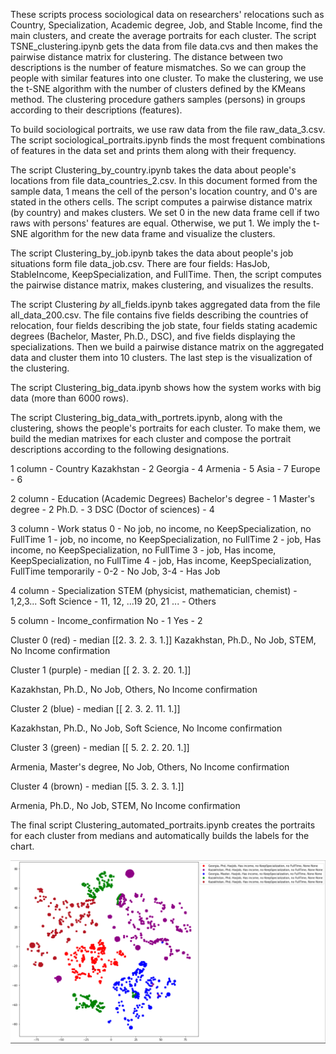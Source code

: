 These scripts process sociological data on researchers' relocations such as Country, Specialization, Academic degree, Job, and Stable Income, find the main clusters, and create the average portraits for each cluster. The script TSNE_clustering.ipynb gets the data from file data.cvs and then makes the pairwise distance matrix for clustering. The distance between two descriptions is the number of feature mismatches. So we can group the people with similar features into one cluster. To make the clustering, we use the t-SNE algorithm with the number of clusters defined by the KMeans method. The clustering procedure gathers samples (persons) in groups according to their descriptions (features).

To build sociological portraits, we use raw data from the file raw_data_3.csv. The script sociological_portraits.ipynb finds the most frequent combinations of features in the data set and prints them along with their frequency.

The script Clustering_by_country.ipynb takes the data about people's locations from file data_countries_2.csv. In this document formed from the sample data, 1 means the cell of the person's location country, and 0's are stated in the others cells. The script computes a pairwise distance matrix (by country) and makes clusters. We set 0 in the new data frame cell if two raws with persons' features are equal. Otherwise, we put 1. We imply the t-SNE algorithm for the new data frame and visualize the clusters.

The script Clustering_by_job.ipynb takes the data about people's job situations form file data_job.csv. There are four fields: HasJob, StableIncome, KeepSpecialization, and FullTime. Then, the script computes the pairwise distance matrix, makes clustering, and visualizes the results.

The script Clustering _by_ all_fields.ipynb takes aggregated data from the file all_data_200.csv. The file contains five fields describing the countries of relocation, four fields describing the job state, four fields stating academic degrees (Bachelor, Master, Ph.D., DSC), and five fields displaying the specializations. Then we build a pairwise distance matrix on the aggregated data and cluster them into 10 clusters. The last step is the visualization of the clustering.

The script Clustering_big_data.ipynb shows how the system works with big data (more than 6000 rows).

The script Clustering_big_data_with_portrets.ipynb, along with the clustering, shows the people's portraits for each cluster. To make them, we build the median matrixes for each cluster and compose the portrait descriptions according to the following designations. 

1 column - Country
Kazakhstan - 2
Georgia - 4
Armenia - 5
Asia - 7
Europe - 6

2 column - Education (Academic Degrees)
Bachelor's degree - 1
Master's degree - 2
Ph.D. - 3
DSC (Doctor of sciences) - 4

3 column - Work status
0 - No job, no income, no KeepSpecialization, no FullTime
1 - job, no income, no KeepSpecialization, no FullTime
2 - job, Has income, no KeepSpecialization, no FullTime
3 - job, Has income, KeepSpecialization, no FullTime
4 - job, Has income, KeepSpecialization, FullTime
temporarily - 0-2 - No Job, 3-4 - Has Job

4 column - Specialization
STEM (physicist, mathematician, chemist) - 1,2,3...
Soft Science - 11, 12, ...19
20, 21 ... - Others

5 column - Income_confirmation
No - 1
Yes - 2

Cluster 0 (red) - median [[2. 3. 2. 3. 1.]]
Kazakhstan, Ph.D., No Job, STEM, No Income confirmation

Cluster 1 (purple) - median [[ 2.  3.  2. 20.  1.]]

Kazakhstan, Ph.D., No Job, Others, No Income confirmation

Cluster 2 (blue) - median [[ 2.  3.  2. 11.  1.]]

Kazakhstan, Ph.D., No Job, Soft Science, No Income confirmation

Cluster 3 (green) - median [[ 5.  2.  2. 20.  1.]]

Armenia, Master's degree, No Job, Others, No Income confirmation

Cluster 4 (brown) - median [[5. 3. 2. 3. 1.]]

Armenia, Ph.D., No Job, STEM, No Income confirmation

The final script Clustering_automated_portraits.ipynb creates the portraits for each cluster from medians and automatically builds the labels for the chart.

![Clustering sociological data](https://github.com/ISwifton/Clustering-of-sociological-data/blob/main/clustering.png)

